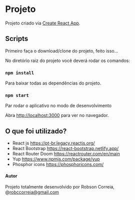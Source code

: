 # Projeto

Projeto criado via [Create React App](https://github.com/facebook/create-react-app).

## Scripts

Primeiro faça o download/clone do projeto, feito isso...

No diretório raiz do projeto você deverá rodar os comandos:

### `npm install`

Para baixar todas as dependências do projeto.

### `npm start`

Par rodar o aplicativo no modo de desenvolvimento

Abra [http://localhost:3000](http://localhost:3000) para ver no navegador.

## O que foi utilizado?

- React js https://pt-br.legacy.reactjs.org/
- React Bootstrap https://react-bootstrap.netlify.app/
- React Router Doom https://reactrouter.com/en/main
- Yup https://www.npmjs.com/package/yup
- Phosphor icons https://phosphoricons.com/

#### Autor

Projeto totalmente desenvolvido por Robson Correia, @robccorreia@gmail.com
